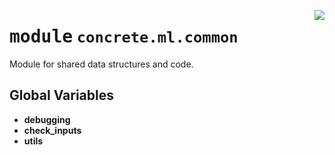 <!-- markdownlint-disable -->

<a href="../../../src/concrete/ml/common/__init__.py#L0"><img align="right" style="float:right;" src="https://img.shields.io/badge/-source-cccccc?style=flat-square"></a>

# <kbd>module</kbd> `concrete.ml.common`

Module for shared data structures and code.

## **Global Variables**

- **debugging**
- **check_inputs**
- **utils**
